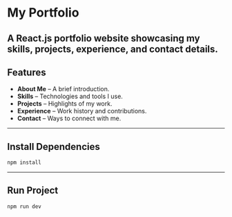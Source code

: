# **My Portfolio**  
A **React.js** portfolio website showcasing my **skills, projects, experience, and contact details**.  
---
## **Features**  
- **About Me** – A brief introduction.  
- **Skills** – Technologies and tools I use.  
- **Projects** – Highlights of my work.  
- **Experience** – Work history and contributions.  
- **Contact** – Ways to connect with me.
---  
## **Install Dependencies**  
```sh
npm install
```
---
## **Run Project**  
```sh
npm run dev
```